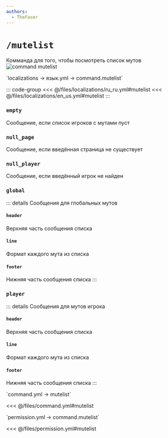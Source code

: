 ```yaml
---
authors:
  - TheFaser
---
```


# `/mutelist`

Комманда для того, чтобы посмотреть список мутов
![command mutelist](/commandmutelist.png)

[//]: # (localization)
<!--@include: @/parts/words.md#localization--> 
<!--@include: @/parts/words.md#path--> `localizations → язык.yml → command.mutelist`

<!--@include: @/parts/words.md#default--> 

::: code-group
<<< @/files/localizations/ru_ru.yml#mutelist
<<< @/files/localizations/en_us.yml#mutelist
:::

### `empty`

Сообщение, если список игроков с мутами пуст

### `null_page`

Сообщение, если введённая страница не существует

### `null_player`

Сообщение, если введённый игрок не найден

### `global`

::: details Сообщения для глобальных мутов

#### `header`

Верхняя часть сообщения списка

#### `line`

Формат каждого мута из списка

#### `footer`

Нижняя часть сообщения списка
:::

### `player`

::: details Сообщения для мутов игрока

#### `header`

Верхняя часть сообщения списка

#### `line`

Формат каждого мута из списка

#### `footer`

Нижняя часть сообщения списка
:::

[//]: # (command.yml)
<!--@include: @/parts/words.md#setting-->
<!--@include: @/parts/words.md#path--> `command.yml → mutelist`

<!--@include: @/parts/words.md#default-->
<<< @/files/command.yml#mutelist

<!--@include: @/parts/enable.md-->
<!--@include: @/parts/perPage.md-->
<!--@include: @/parts/aliases.md-->
<!--@include: @/parts/cooldown.md-->
<!--@include: @/parts/sound.md-->

[//]: # (permission.yml)
<!--@include: @/parts/words.md#permission-->
<!--@include: @/parts/words.md#path--> `permission.yml → command.mutelist`

<!--@include: @/parts/words.md#default-->
<<< @/files/permission.yml#mutelist

<!--@include: @/parts/permission/permissionTier3.md-->
<!--@include: @/parts/permission/cooldown.md-->
<!--@include: @/parts/permission/sound.md-->

